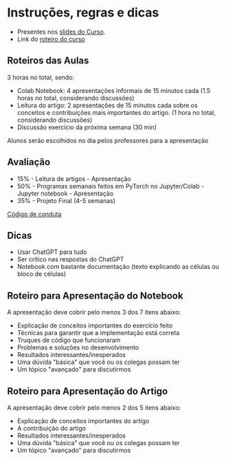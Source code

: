 # Instruções, regras e dicas

* Presentes nos [slides do Curso](Slides%20do%20Curso.pdf).
* Link do [roteiro do curso](main#readme)

## Roteiros das Aulas
3 horas no total, sendo:
- Colab Notebook: 4 apresentações informais de 15 minutos cada (1.5 horas no total, considerando discussões)
- Leitura do artigo: 2 apresentações de 15 minutos cada sobre os conceitos e contribuições mais importantes do artigo. (1 hora no total, considerando discussões)
- Discussão exercício da próxima semana (30 min) 

Alunos serão escolhidos no dia pelos professores para a apresentação


## Avaliação

- 15% - Leitura de artigos - Apresentação
- 50% - Programas semanais feitos em PyTorch no Jupyter/Colab - Jupyter notebook - Apresentação
- 35% - Projeto Final (4-5 semanas)

[Código de conduta](https://docs.google.com/document/d/1TlH9cLGOiit_DjguceliMgqiOJjy1m4Uqi75RVnvE8M/edit)


## Dicas

- Usar ChatGPT para tudo
- Ser crítico nas respostas do ChatGPT
- Notebook com bastante documentação (texto explicando as células ou bloco de células)


## Roteiro para Apresentação do Notebook

A apresentação deve cobrir pelo menos 3 dos 7 itens abaixo:
- Explicação de conceitos importantes do exercício feito
- Técnicas para garantir que a implementação está correta
- Truques de código que funcionaram
- Problemas e soluções no desenvolvimento
- Resultados interessantes/inesperados
- Uma dúvida "básica" que você ou os colegas possam ter
- Um tópico "avançado" para discutirmos


## Roteiro para Apresentação do Artigo

A apresentação deve cobrir pelo menos 2 dos 5 itens abaixo:
- Explicação de conceitos importantes do artigo
- A contribuição do artigo
- Resultados interessantes/inesperados
- Uma dúvida "básica" que você ou os colegas possam ter
- Um tópico "avançado" para discutirmos


